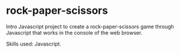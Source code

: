 # rock-paper-scissors

Intro Javascript project to create a rock-paper-scissors game through Javascript that works in the console of the web browser. 


Skills used: Javascript. 